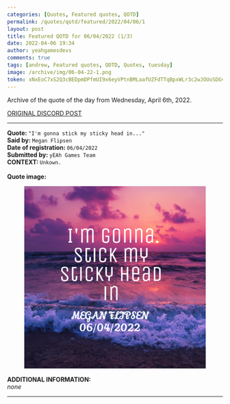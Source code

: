 ```yaml
---
categories: [Quotes, Featured quotes, QOTD]
permalink: /quotes/qotd/featured/2022/04/06/1
layout: post
title: Featured QOTD for 06/04/2022 (1/3)
date: 2022-04-06 19:34
author: yeahgamesdevs
comments: true
tags: [andrew, Featured quotes, QOTD, Quotes, tuesday]
image: /archive/img/06-04-22-1.png
token: xNxEoC7xS2Q3cBEDpmDPfmUI9x6eyVPtnBMLaafUZFdTTqBpxWLr3c2wJOUoSDGvdryQMesauQFJJkT5CndKDhNXDqWohrJU83mZButrYDpd3lU7xHNY9n0hk2cpgavAhtWfmgOQKWg4
---
```

<!-- wp:paragraph -->
<p>Archive of the quote of the day from Wednesday, April 6th, 2022. </p>
<!-- /wp:paragraph -->

<!-- wp:buttons {"layout":{"type":"flex","justifyContent":"left"}} -->
<div class="wp-block-buttons"><!-- wp:button {"textColor":"vivid-cyan-blue","align":"center","style":{"border":{"radius":"18px"}},"className":"is-style-fill"} -->
<div class="wp-block-button aligncenter is-style-fill"><a class="wp-block-button__link has-vivid-cyan-blue-color has-text-color wp-element-button" href="https://discord.com/channels/887052880782176266/958100064079839303/961401502470131852" style="border-radius:18px;">ORIGINAL DISCORD POST</a></div>
<!-- /wp:button --></div>
<!-- /wp:buttons -->

<!-- wp:separator {"align":"center","className":"is-style-wide"} -->
<hr class="wp-block-separator aligncenter has-alpha-channel-opacity is-style-wide" />
<!-- /wp:separator -->

<!-- wp:paragraph -->
<p><strong>Quote: </strong><code>"I'm gonna stick my sticky head in..."</code><br><strong>Said by: </strong><code>Megan Flipsen</code><br><strong>Date of registration: </strong><code>06/04/2022</code> <br><strong>Submitted by: </strong><code>yEAh Games Team</code><br><strong>CONTEXT: </strong><code>Unkown.</code><br><br><strong>Quote image:</strong></p>
<!-- /wp:paragraph -->

<!-- wp:image {"sizeSlug":"large","linkDestination":"none"} -->
<figure class="wp-block-image size-large"><img src="/archive/img/06-04-22-1.png" alt="" /></figure>
<!-- /wp:image -->

<!-- wp:paragraph -->
<p><strong>ADDITIONAL INFORMATION:</strong><br><em>none</em></p>
<!-- /wp:paragraph -->

<!-- wp:separator {"className":"is-style-wide"} -->
<hr class="wp-block-separator has-alpha-channel-opacity is-style-wide" />
<!-- /wp:separator -->
